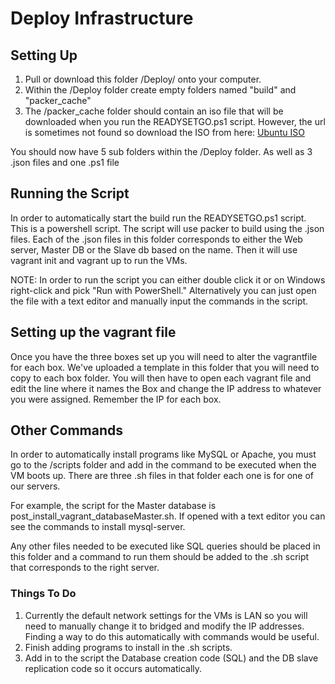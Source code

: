 # Deploy Infrastructure

## Setting Up ##
1. Pull or download this folder /Deploy/ onto your computer.
2. Within the /Deploy folder create empty folders named "build" and "packer_cache"
3. The /packer_cache folder should contain an iso file that will be downloaded when you run the READYSETGO.ps1 script. However, the url is sometimes not found so download the ISO from here: [Ubuntu ISO](https://drive.google.com/open?id=0B_8Ox6hjNtbDVDRmUU81YmlzeDQ)

You should now have 5 sub folders within the /Deploy folder. As well as 3 .json files and one .ps1 file

## Running the Script ##

In order to automatically start the build run the READYSETGO.ps1 script. This is a powershell script.
The script will use packer to build using the .json files. Each of the .json files in this folder corresponds to either the Web server, Master DB or the Slave db based on the name. Then it will use vagrant init and vagrant up to run the VMs.

NOTE: In order to run the script you can either double click it or on Windows right-click and pick "Run with PowerShell."
Alternatively you can just open the file with a text editor and manually input the commands in the script.

## Setting up the vagrant file ##
Once you have the three boxes set up you will need to alter the vagrantfile for each box. We've uploaded a template in this folder that you will need to copy to each box folder. You will then have to open each vagrant file and edit the line where it names the Box and change the IP address to whatever you were assigned. Remember the IP for each box.

## Other Commands ##

In order to automatically install programs like MySQL or Apache, you must go to the /scripts folder and add in the command to be executed when the VM boots up. There are three .sh files in that folder each one is for one of our servers.

For example, the script for the Master database is post_install_vagrant_databaseMaster.sh. If opened with a text editor you can see the commands to install mysql-server.

Any other files needed to be executed like SQL queries should be placed in this folder and a command to run them should be added to the .sh script that corresponds to the right server.

### Things To Do ###

1. Currently the default network settings for the VMs is LAN so you will need to manually change it to bridged and modify the IP addresses. Finding a way to do this automatically with commands would be useful.
2. Finish adding programs to install in the .sh scripts.
3. Add in to the script the Database creation code (SQL) and the DB slave replication code so it occurs automatically.
